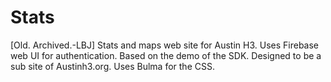 # Stats
[Old. Archived.-LBJ]
Stats and maps web site for Austin H3. Uses Firebase web UI for authentication. Based on the demo of the SDK. Designed to be a sub site of Austinh3.org. Uses Bulma for the CSS. 
